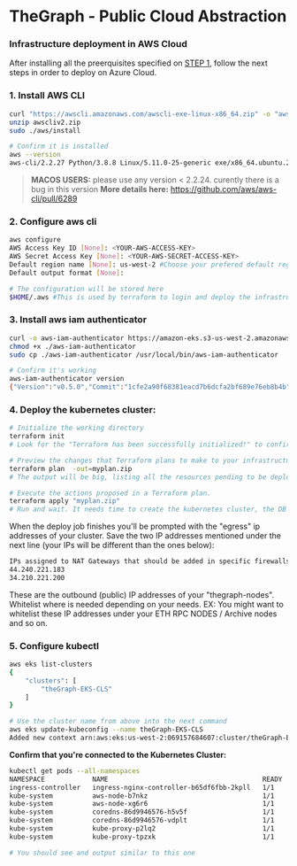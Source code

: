 # TheGraph -  Public Cloud Abstraction

### Infrastructure deployment in AWS Cloud

After installing all the preerquisites specified on [STEP 1](https://github.com/easy2stake/thegraph), follow the next steps in order to deploy on Azure Cloud.

### 1. Install AWS CLI

```sh
curl "https://awscli.amazonaws.com/awscli-exe-linux-x86_64.zip" -o "awscliv2.zip"
unzip awscliv2.zip
sudo ./aws/install

# Confirm it is installed
aws --version
aws-cli/2.2.27 Python/3.8.8 Linux/5.11.0-25-generic exe/x86_64.ubuntu.20 prompt/off
```
>**MACOS USERS:** please use any version < 2.2.24. curently there is a bug in this version
**More details here:** https://github.com/aws/aws-cli/pull/6289


### 2. Configure aws cli
```sh
aws configure
AWS Access Key ID [None]: <YOUR-AWS-ACCESS-KEY>
AWS Secret Access Key [None]: <YOUR-AWS-SECRET-ACCESS-KEY>
Default region name [None]: us-west-2 #Choose your prefered default region here
Default output format [None]:

# The configuration will be stored here
$HOME/.aws #This is used by terraform to login and deploy the infrastructure
```
### 3. Install aws iam authenticator

```sh
curl -o aws-iam-authenticator https://amazon-eks.s3-us-west-2.amazonaws.com/1.21.2/2021-07-05/bin/linux/amd64/aws-iam-authenticator
chmod +x ./aws-iam-authenticator
sudo cp ./aws-iam-authenticator /usr/local/bin/aws-iam-authenticator

# Confirm it's working
aws-iam-authenticator version
{"Version":"v0.5.0","Commit":"1cfe2a90f68381eacd7b6dcfa2bf689e76eb8b4b"}
```

### 4. Deploy the kubernetes cluster:
```sh
# Initialize the working directory
terraform init
# Look for the "Terraform has been successfully initialized!" to confirm everything worked

# Preview the changes that Terraform plans to make to your infrastructure
terraform plan  -out=myplan.zip
# The output will be big, listing all the resources pending to be deployed on the public cloud

# Execute the actions proposed in a Terraform plan.
terraform apply "myplan.zip"
# Run and wait. It needs time to create the kubernetes cluster, the DB and all other necessary resources.
```
When the deploy job finishes you'll be prompted with the "egress" ip addresses of your cluster.
Save the two IP addresses mentioned under the next line (your IPs will be different than the ones below):
```sh
IPs assigned to NAT Gateways that should be added in specific firewalls that protects ETH endpoints, other resources:
44.240.221.183
34.210.221.200
```
These are the outbound (public) IP addresses of your "thegraph-nodes". Whitelist where is needed depending on your needs. EX: You might want to whitelist these IP addresses under your ETH RPC NODES / Archive nodes and so on.

### 5. Configure kubectl

```sh
aws eks list-clusters
{
    "clusters": [
        "theGraph-EKS-CLS"
    ]
}

# Use the cluster name from above into the next command
aws eks update-kubeconfig --name theGraph-EKS-CLS
Added new context arn:aws:eks:us-west-2:069157684607:cluster/theGraph-EKS-CLS to /home/YOUR_USER/.kube/config
```


**Confirm that you're connected to the Kubernetes Cluster:**
```sh
kubectl get pods --all-namespaces
NAMESPACE            NAME                                       READY   STATUS    RESTARTS   AGE
ingress-controller   ingress-nginx-controller-b65df6fbb-2kpll   1/1     Running   0          6m40s
kube-system          aws-node-b7nkz                             1/1     Running   0          25m
kube-system          aws-node-xg6r6                             1/1     Running   0          25m
kube-system          coredns-86d9946576-h5v5f                   1/1     Running   0          28m
kube-system          coredns-86d9946576-vdplt                   1/1     Running   0          28m
kube-system          kube-proxy-p2lq2                           1/1     Running   0          25m
kube-system          kube-proxy-tpzxk                           1/1     Running   0          25m

# You should see and output similar to this one
```
